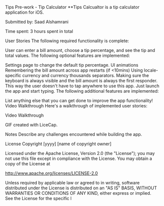 
Tips
Pre-work - Tip Calculator
**Tips Calcualtor is a tip calculator application for iOS.

Submitted by: Saad Alshamrani

Time spent: 3 hours spent in total

User Stories
The following required functionality is complete:

User can enter a bill amount, choose a tip percentage, and see the tip and total values.
The following optional features are implemented:

Settings page to change the default tip percentage.
UI animations
Remembering the bill amount across app restarts (if <10mins)
Using locale-specific currency and currency thousands separators.
Making sure the keyboard is always visible and the bill amount is always the first responder. This way the user doesn't have to tap anywhere to use this app. Just launch the app and start typing.
The following additional features are implemented:

List anything else that you can get done to improve the app functionality!
Video Walkthrough
Here's a walkthrough of implemented user stories:

Video Walkthrough

GIF created with LiceCap.

Notes
Describe any challenges encountered while building the app.

License
Copyright [yyyy] [name of copyright owner]

Licensed under the Apache License, Version 2.0 (the "License"); you may not use this file except in compliance with the License. You may obtain a copy of the License at

http://www.apache.org/licenses/LICENSE-2.0

Unless required by applicable law or agreed to in writing, software distributed under the License is distributed on an "AS IS" BASIS, WITHOUT WARRANTIES OR CONDITIONS OF ANY KIND, either express or implied. See the License for the specific l
